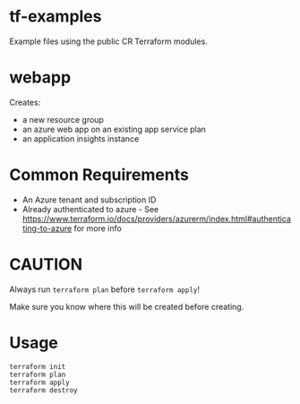 # tf-examples

Example files using the public CR Terraform modules.

# webapp

Creates:

* a new resource group
* an azure web app on an existing app service plan
* an application insights instance

# Common Requirements

* An Azure tenant and subscription ID
* Already authenticated to azure - See https://www.terraform.io/docs/providers/azurerm/index.html#authenticating-to-azure for more info

# **CAUTION**

Always run `terraform plan` before `terraform apply`!

Make sure you know where this will be created before creating.

# Usage

```
terraform init
terraform plan
terraform apply
terraform destroy
```
